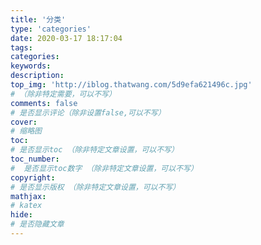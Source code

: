 ```yaml
---
title: '分类'
type: 'categories'
date: 2020-03-17 18:17:04
tags:
categories:
keywords:
description:
top_img: 'http://iblog.thatwang.com/5d9efa621496c.jpg'
# （除非特定需要，可以不写）
comments: false  
# 是否显示评论（除非设置false,可以不写）
cover:  
# 缩略图
toc:  
# 是否显示toc （除非特定文章设置，可以不写）
toc_number:
#  是否显示toc数字 （除非特定文章设置，可以不写）
copyright: 
# 是否显示版权 （除非特定文章设置，可以不写）
mathjax:
# katex
hide: 
# 是否隐藏文章
---
```

